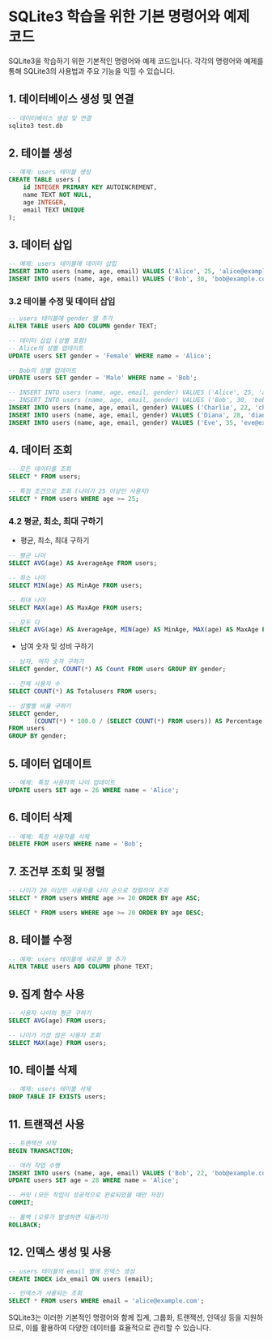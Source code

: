# SQLite3 학습을 위한 기본 명령어와 예제 코드

SQLite3을 학습하기 위한 기본적인 명령어와 예제 코드입니다. 각각의 명령어와 예제를 통해 SQLite3의 사용법과 주요 기능을 익힐 수 있습니다.

## 1. 데이터베이스 생성 및 연결

```sql
-- 데이터베이스 생성 및 연결
sqlite3 test.db
```


## 2. 테이블 생성
```sql
-- 예제: users 테이블 생성
CREATE TABLE users (
    id INTEGER PRIMARY KEY AUTOINCREMENT,
    name TEXT NOT NULL,
    age INTEGER,
    email TEXT UNIQUE
);
```


## 3. 데이터 삽입
```sql
-- 예제: users 테이블에 데이터 삽입
INSERT INTO users (name, age, email) VALUES ('Alice', 25, 'alice@example.com');
INSERT INTO users (name, age, email) VALUES ('Bob', 30, 'bob@example.com');
```

### 3.2 테이블 수정 및 데이터 삽입
```sql
-- users 테이블에 gender 열 추가
ALTER TABLE users ADD COLUMN gender TEXT;

-- 데이터 삽입 (성별 포함)
-- Alice의 성별 업데이트
UPDATE users SET gender = 'Female' WHERE name = 'Alice';

-- Bob의 성별 업데이트
UPDATE users SET gender = 'Male' WHERE name = 'Bob';

-- INSERT INTO users (name, age, email, gender) VALUES ('Alice', 25, 'alice@example.com', 'Female');
-- INSERT INTO users (name, age, email, gender) VALUES ('Bob', 30, 'bob@example.com', 'Male');
INSERT INTO users (name, age, email, gender) VALUES ('Charlie', 22, 'charlie@example.com', 'Male');
INSERT INTO users (name, age, email, gender) VALUES ('Diana', 28, 'diana@example.com', 'Female');
INSERT INTO users (name, age, email, gender) VALUES ('Eve', 35, 'eve@example.com', 'Female');
```


## 4. 데이터 조회
```sql
-- 모든 데이터를 조회
SELECT * FROM users;

-- 특정 조건으로 조회 (나이가 25 이상인 사용자)
SELECT * FROM users WHERE age >= 25;
```

### 4.2 평균, 최소, 최대 구하기
- 평균, 최소, 최대 구하기
```sql
-- 평균 나이
SELECT AVG(age) AS AverageAge FROM users;

-- 최소 나이
SELECT MIN(age) AS MinAge FROM users;

-- 최대 나이
SELECT MAX(age) AS MaxAge FROM users;

-- 모두 다
SELECT AVG(age) AS AverageAge, MIN(age) AS MinAge, MAX(age) AS MaxAge FROM users;
```

- 남여 숫자 및 성비 구하기
```sql
-- 남자, 여자 숫자 구하기
SELECT gender, COUNT(*) AS Count FROM users GROUP BY gender;

-- 전체 사용자 수
SELECT COUNT(*) AS Totalusers FROM users;

-- 성별별 비율 구하기
SELECT gender, 
       (COUNT(*) * 100.0 / (SELECT COUNT(*) FROM users)) AS Percentage
FROM users
GROUP BY gender;
```


## 5. 데이터 업데이트
```sql
-- 예제: 특정 사용자의 나이 업데이트
UPDATE users SET age = 26 WHERE name = 'Alice';
```


## 6. 데이터 삭제
```sql
-- 예제: 특정 사용자를 삭제
DELETE FROM users WHERE name = 'Bob';
```


## 7. 조건부 조회 및 정렬
```sql
-- 나이가 20 이상인 사용자를 나이 순으로 정렬하여 조회
SELECT * FROM users WHERE age >= 20 ORDER BY age ASC;

SELECT * FROM users WHERE age >= 20 ORDER BY age DESC;
```


## 8. 테이블 수정
```sql
-- 예제: users 테이블에 새로운 열 추가
ALTER TABLE users ADD COLUMN phone TEXT;
```


## 9. 집계 함수 사용
```sql
-- 사용자 나이의 평균 구하기
SELECT AVG(age) FROM users;

-- 나이가 가장 많은 사용자 조회
SELECT MAX(age) FROM users;
```


## 10. 테이블 삭제
```sql
-- 예제: users 테이블 삭제
DROP TABLE IF EXISTS users;
```


## 11. 트랜잭션 사용
```sql
-- 트랜잭션 시작
BEGIN TRANSACTION;

-- 여러 작업 수행
INSERT INTO users (name, age, email) VALUES ('Bob', 22, 'bob@example.com');
UPDATE users SET age = 28 WHERE name = 'Alice';

-- 커밋 (모든 작업이 성공적으로 완료되었을 때만 저장)
COMMIT;

-- 롤백 (오류가 발생하면 되돌리기)
ROLLBACK;
```


## 12. 인덱스 생성 및 사용
```sql
-- users 테이블의 email 열에 인덱스 생성
CREATE INDEX idx_email ON users (email);

-- 인덱스가 사용되는 조회
SELECT * FROM users WHERE email = 'alice@example.com';
```

SQLite3는 이러한 기본적인 명령어와 함께 집계, 그룹화, 트랜잭션, 인덱싱 등을 지원하므로, 이를 활용하여 다양한 데이터를 효율적으로 관리할 수 있습니다.
